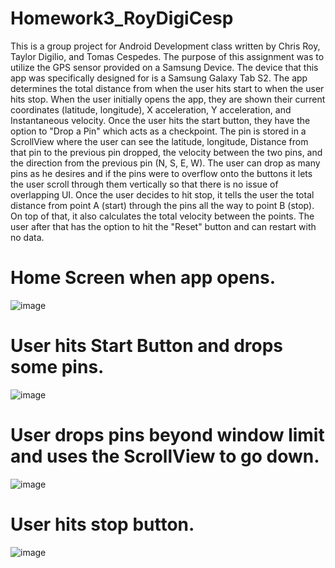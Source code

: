 # Homework3_RoyDigiCesp

This is a group project for Android Development class written by Chris Roy, Taylor Digilio, and Tomas Cespedes. The purpose of this assignment was to utilize the GPS sensor provided on a Samsung Device. The device that this app was specifically designed for is a Samsung Galaxy Tab S2. The app determines the total distance from when the user hits start to when the user hits stop. When the user initially opens the app, they are shown their current coordinates (latitude, longitude), X acceleration, Y acceleration, and Instantaneous velocity. Once the user hits the start button, they have the option to "Drop a Pin" which acts as a checkpoint. The pin is stored in a ScrollView where the user can see the latitude, longitude, Distance from that pin to the previous pin dropped, the velocity between the two pins, and the direction from the previous pin (N, S, E, W). The user can drop as many pins as he desires and if the pins were to overflow onto the buttons it lets the user scroll through them vertically so that there is no issue of overlapping UI. Once the user decides to hit stop, it tells the user the total distance from point A (start) through the pins all the way to point B (stop). On top of that, it also calculates the total velocity between the points. The user after that has the option to hit the "Reset" button and can restart with no data.


# Home Screen when app opens.
![image](https://user-images.githubusercontent.com/35609863/47691989-9edd9a80-dbca-11e8-9b8d-04949ebc713c.png)

# User hits Start Button and drops some pins.
![image](https://user-images.githubusercontent.com/35609863/47692001-a43ae500-dbca-11e8-9f99-aafa1ce75784.png)

# User drops pins beyond window limit and uses the ScrollView to go down.
![image](https://user-images.githubusercontent.com/35609863/47692006-a8670280-dbca-11e8-8b1d-d94e8fd175bb.png)

# User hits stop button.
![image](https://user-images.githubusercontent.com/35609863/47692011-ac932000-dbca-11e8-812f-f5cb52920849.png)
